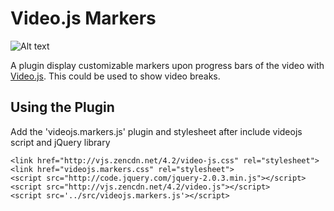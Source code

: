 Video.js Markers
===================

![Alt text](/screenshot.jpg "Screen shot of videojs.markers")

A plugin display customizable markers upon progress bars of the video with [Video.js](https://github.com/videojs/video.js/). This could be used to show video breaks.

Using the Plugin
----------------
Add the 'videojs.markers.js' plugin and stylesheet after include videojs script and jQuery library

    <link href="http://vjs.zencdn.net/4.2/video-js.css" rel="stylesheet">
    <link href="videojs.markers.css" rel="stylesheet">
    <script src="http://code.jquery.com/jquery-2.0.3.min.js"></script>
    <script src="http://vjs.zencdn.net/4.2/video.js"></script>
    <script src='../src/videojs.markers.js'></script>

